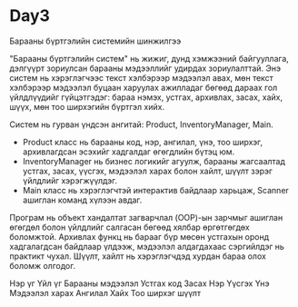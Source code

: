 # Day3

Барааны бүртгэлийн системийн шинжилгээ

"Барааны бүртгэлийн систем" нь жижиг, дунд хэмжээний байгууллага, дэлгүүрт зориулсан барааны мэдээллийг удирдах зориулалттай. Энэ систем нь хэрэглэгчээс текст хэлбэрээр мэдээлэл авах, мөн текст хэлбэрээр мэдээлэл буцаан харуулах ажилладаг бөгөөд дараах гол үйлдлүүдийг гүйцэтгэдэг: бараа нэмэх, устгах, архивлах, засах, хайх, шүүх, мөн тоо ширхэгийн бүртгэл хийх.

Систем нь гурван үндсэн ангитай: Product, InventoryManager, Main.
- Product класс нь барааны код, нэр, ангилал, үнэ, тоо ширхэг, архивлагдсан эсэхийг хадгалдаг өгөгдлийн бүтэц юм.
- InventoryManager нь бизнес логикийг агуулж, барааны жагсаалтад устгах, засах, үүсгэх, мэдээлэл харах болон хайлт, шүүлт зэрэг үйлдлийг хэрэгжүүлдэг.
- Main класс нь хэрэглэгчтэй интерактив байдлаар харьцаж, Scanner ашиглан команд хүлээн авдаг.

Програм нь объект хандалтат загварчлал (OOP)-ын зарчмыг ашиглан өгөгдөл болон үйлдлийг салгасан бөгөөд хялбар өргөтгөгдөх боломжтой. Архивлах функц нь барааг бүр мөсөн устгахын оронд хадгалагдсан байдлаар үлдээж, мэдээлэл алдагдахаас сэргийлдэг нь практикт чухал. Шүүлт, хайлт нь хэрэглэгчдэд хурдан бараа олох боломж олгодог.


Нэр үг	 Үйл үг
Барааны мэдээлэл	Устгах
код	Засах
Нэр	Үүсгэх
Үнэ	Мэдээлэл харах
Ангилал	Хайх
Тоо ширхэг	шүүлт
	
	
	
	
	
	
	
	
	
	
	
	
	
	
	
	
	


